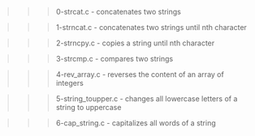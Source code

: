 >>> 0-strcat.c
	- concatenates two strings

>>> 1-strncat.c
	- concatenates two strings until nth character

>>> 2-strncpy.c
	- copies a string until nth character

>>> 3-strcmp.c
	- compares two strings

>>> 4-rev_array.c
	- reverses the content of an array of integers

>>> 5-string_toupper.c
	- changes all lowercase letters of a string to uppercase

>>> 6-cap_string.c
	- capitalizes all words of a string
